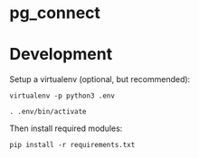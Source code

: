# pg_connect

# Development

Setup a virtualenv (optional, but recommended):

    virtualenv -p python3 .env

    . .env/bin/activate

Then install required modules:

    pip install -r requirements.txt

